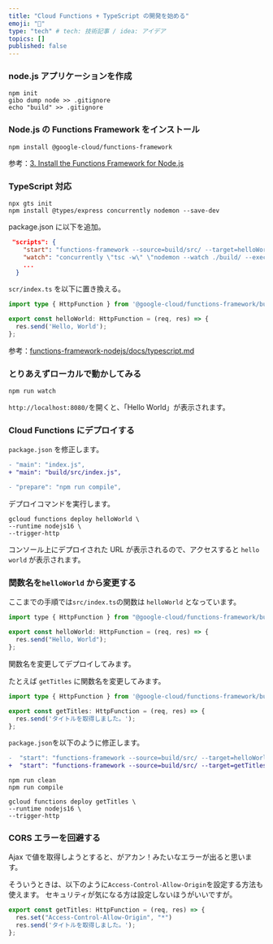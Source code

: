 ```yaml
---
title: "Cloud Functions + TypeScript の開発を始める"
emoji: "🔖"
type: "tech" # tech: 技術記事 / idea: アイデア
topics: []
published: false
---
```


### node.js アプリケーションを作成

```console
npm init
gibo dump node >> .gitignore
echo "build" >> .gitignore
```

### Node.js の Functions Framework をインストール

```console
npm install @google-cloud/functions-framework
```

参考：[3. Install the Functions Framework for Node.js](https://codelabs.developers.google.com/codelabs/local-development-with-cloud-functions#3)

### TypeScript 対応

```console
npx gts init
npm install @types/express concurrently nodemon --save-dev
```

package.json に以下を追加。

```json
 "scripts": {
    "start": "functions-framework --source=build/src/ --target=helloWorld",
    "watch": "concurrently \"tsc -w\" \"nodemon --watch ./build/ --exec npm run start\"",
    ...
  }
```

`scr/index.ts` を以下に置き換える。

```js:src/index.ts
import type { HttpFunction } from '@google-cloud/functions-framework/build/src/functions';

export const helloWorld: HttpFunction = (req, res) => {
  res.send('Hello, World');
};
```

参考：[functions-framework-nodejs/docs/typescript.md](https://github.com/GoogleCloudPlatform/functions-framework-nodejs/blob/master/docs/typescript.md)

### とりあえずローカルで動かしてみる

```console
npm run watch
```

`http://localhost:8080/`を開くと、「Hello World」が表示されます。

### Cloud Functions にデプロイする

`package.json` を修正します。

```diff json:package.json
- "main": "index.js",
+ "main": "build/src/index.js",

- "prepare": "npm run compile",
```

デプロイコマンドを実行します。

```console
gcloud functions deploy helloWorld \
--runtime nodejs16 \
--trigger-http
```

コンソール上にデプロイされた URL が表示されるので、アクセスすると `hello world` が表示されます。

### 関数名を`helloWorld` から変更する

ここまでの手順では`src/index.ts`の関数は `helloWorld` となっています。

```js
import type { HttpFunction } from "@google-cloud/functions-framework/build/src/functions";

export const helloWorld: HttpFunction = (req, res) => {
  res.send("Hello, World");
};
```

関数名を変更してデプロイしてみます。

たとえば `getTitles` に関数名を変更してみます。

```js:src/index.ts
import type { HttpFunction } from '@google-cloud/functions-framework/build/src/functions';

export const getTitles: HttpFunction = (req, res) => {
  res.send('タイトルを取得しました。');
};
```

`package.json`を以下のように修正します。

```diff json:package.json
-  "start": "functions-framework --source=build/src/ --target=helloWorld",
+  "start": "functions-framework --source=build/src/ --target=getTitles",
```

```console
npm run clean
npm run compile

gcloud functions deploy getTitles \
--runtime nodejs16 \
--trigger-http
```

### CORS エラーを回避する

Ajax で値を取得しようとすると、がアカン！みたいなエラーが出ると思います。

そういうときは、以下のように`Access-Control-Allow-Origin`を設定する方法も使えます。
セキュリティが気になる方は設定しないほうがいいですが。

```js:src/index.ts
export const getTitles: HttpFunction = (req, res) => {
  res.set("Access-Control-Allow-Origin", "*")
  res.send('タイトルを取得しました。');
};
```
